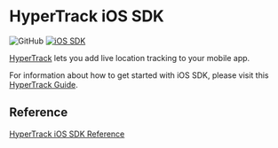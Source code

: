 # HyperTrack iOS SDK
![GitHub](https://img.shields.io/github/license/hypertrack/sdk-ios?color=orange)
[![iOS SDK](https://img.shields.io/github/v/release/hypertrack/sdk-ios?label=iOS%20SDK)](https://cocoapods.org/pods/HyperTrack)

[HyperTrack](https://www.hypertrack.com) lets you add live location tracking to your mobile app.

For information about how to get started with iOS SDK, please visit this [HyperTrack Guide](https://hypertrack.com/docs/install-sdk-ios).

## Reference

[HyperTrack iOS SDK Reference](https://hypertrack.github.io/mobile-common/documentation/hypertrack)
